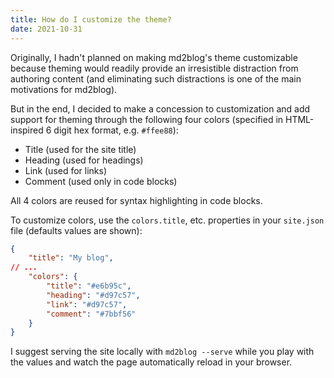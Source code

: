 ```yaml
---
title: How do I customize the theme?
date: 2021-10-31
---
```

Originally, I hadn't planned on making md2blog's theme customizable because theming would readily provide an irresistible distraction from authoring content (and eliminating such distractions is one of the main motivations for md2blog).

But in the end, I decided to make a concession to customization and add support for theming through the following four colors (specified in HTML-inspired 6 digit hex format, e.g. `#ffee88`):

* Title (used for the site title)
* Heading (used for headings)
* Link (used for links)
* Comment (used only in code blocks)

All 4 colors are reused for syntax highlighting in code blocks.

To customize colors, use the `colors.title`, etc. properties in your `site.json` file (defaults values are shown):

```json
{
    "title": "My blog",
// ...
    "colors": {
        "title": "#e6b95c",
        "heading": "#d97c57",
        "link": "#d97c57",
        "comment": "#7bbf56"
    }
}
```

I suggest serving the site locally with `md2blog --serve` while you play with the values and watch the page automatically reload in your browser.
